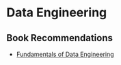 # Data Engineering

## Book Recommendations
- [Fundamentals of Data Engineering](https://www.oreilly.com/library/view/fundamentals-of-data/9781098108298/)
